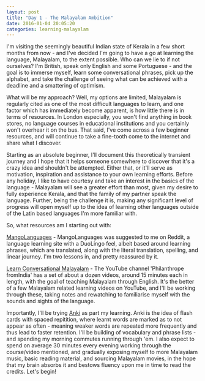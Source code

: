 ```yaml
---
layout: post
title: "Day 1 - The Malayalam Ambition"
date: 2016-01-04 20:05:20
categories: learning-malayalam
---
```


I'm visiting the seemingly beautiful Indian state of Kerala in a few short months from now - and I've decided I'm going to have a go at learning the language, Malayalam, to the extent possible. Who can we lie to if not ourselves? I'm British, speak only English and some Portuguese - and the goal is to immerse myself, learn some conversational phrases, pick up the alphabet, and take the challenge of seeing what can be achieved with a deadline and a smattering of optimism.

What will be my approach? Well, my options are limited, Malayalam is regularly cited as one of the most difficult languages to learn, and one factor which has immediately become apparent, is how little there is in terms of resources. In London especially, you won't find anything in book stores, no language courses in educational institutions and you certainly won't overhear it on the bus. That said, I've come across a few beginner resources, and will continue to take a fine-tooth come to the internet and share what I discover.

Starting as an absolute beginner, I'll document this theoretically transient journey and I hope that it helps someone somewhere to discover that it's a crazy idea and shouldn't be attempted. Either that, or it'll serve as motivation, inspiration and assistance to your own learning efforts. Before any holiday, I like to have courtesy and take an interest in the basics of the language - Malayalam will see a greater effort than most, given my desire to fully experience Kerala, and that the family of my partner speak the language. Further, being the challenge it is, making any significant level of progress will open myself up to the idea of learning other languages outside of the Latin based languages I'm more familiar with.

So, what resources am I starting out with:

[MangoLanguages](https://www.mangolanguages.com) - MangoLanguages was suggested to me on Reddit, a language learning site with a DuoLingo feel, albeit based around learning phrases, which are translated, along with the literal translation, spelling, and linear journey. I'm two lessons in, and pretty reassured by it.

[Learn Conversational Malayalam](https://www.youtube.com/watch?v=zVBY871JNi0) - The YouTube channel 'Philanthrope fromIndia' has a set of about a dozen videos, around 15 minutes each in length, with the goal of teaching Malayalam through English. It's the better of a few Malayalam related learning videos on YouTube, and I'll be working through these, taking notes and rewatching to familiarise myself with the sounds and sights of the language.

Importantly, I'll be trying [Anki](http://ankisrs.net/) as part my learning. Anki is the idea of flash cards with spaced repitition, where learnt words are marked as to not appear as often - meaning weaker words are repeated more frequently and thus lead to faster retention. I'll be building of vocabulary and phrase lists - and spending my morning commutes running through 'em. I also expect to spend on average 30 minutes every evening working through the course/video mentioned, and gradually exposing myself to more Malayalam music, basic reading material, and sourcing Malayalam movies, in the hope that my brain absorbs it and bestows fluency upon me in time to read the credits. Let's begin!
